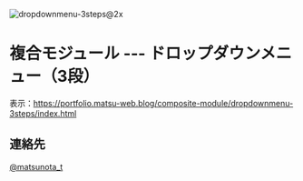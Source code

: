 ![dropdownmenu-3steps@2x](https://github.com/user-attachments/assets/e855f93c-ead2-4ed5-9128-10052aefee0b)


#  複合モジュール --- ドロップダウンメニュー（3段）

表示：https://portfolio.matsu-web.blog/composite-module/dropdownmenu-3steps/index.html

## 連絡先
[@matsunota_t](https://twitter.com/matsunota_t)